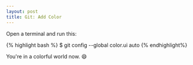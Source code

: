 ```yaml
---
layout: post
title: Git: Add Color
---
```


Open a terminal and run this:

{% highlight bash %}
    $ git config --global color.ui auto
{% endhighlight%}

You're in a colorful world now. :smile:
